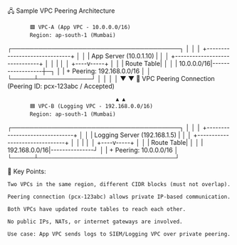 

🖧 Sample VPC Peering Architecture 

           🟩 VPC-A (App VPC - 10.0.0.0/16)
           Region: ap-south-1 (Mumbai)
┌──────────────────────────────────────┐
│                                      │
│  +------------------------------+    │
│  | App Server (10.0.1.10)       |    │
│  +------------------------------+    │
│          |                           │
│     +----v-----+                     │
│     | Route Table|                  │
│     | 10.0.0.0/16|------------------┼─┐
│     | + Peering: 192.168.0.0/16     │ │
└─────┴────────────┘                  │ │
                                      │ │
                                      ▼ ▼
                              🌉 VPC Peering Connection
                          (Peering ID: pcx-123abc / Accepted)

                                      ▲ ▲
           🟦 VPC-B (Logging VPC - 192.168.0.0/16)
           Region: ap-south-1 (Mumbai)
┌──────────────────────────────────────┐
│                                      │
│  +-------------------------------+   │
│  | Logging Server (192.168.1.5)  |   │
│  +-------------------------------+   │
│          |                           │
│     +----v-----+                     │
│     | Route Table|                  │
│     | 192.168.0.0/16|---------------┘
│     | + Peering: 10.0.0.0/16        │
└─────┴───────────────────────────────┘

🔑 Key Points:

    Two VPCs in the same region, different CIDR blocks (must not overlap).

    Peering connection (pcx-123abc) allows private IP-based communication.

    Both VPCs have updated route tables to reach each other.

    No public IPs, NATs, or internet gateways are involved.

    Use case: App VPC sends logs to SIEM/Logging VPC over private peering.